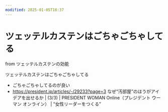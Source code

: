 ```yaml
---
modified: 2025-01-05T18:37
---
```

# ツェッテルカステンはごちゃごちゃしてる

from ツェッテルカステンの効能

ツェッテルカステンはごちゃごちゃしてる

- ごちゃごちゃしてるのが良い  
- https://president.jp/articles/-/29233?page=3 なぜ“汚部屋”のほうがアイデアを出せるか | (3/3) | PRESIDENT WOMAN Online（プレジデント ウーマン オンライン） | “女性リーダーをつくる”